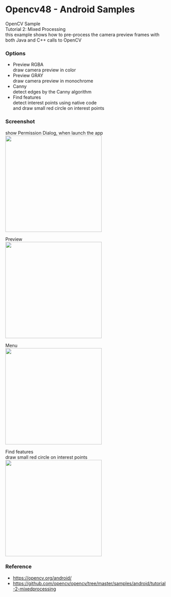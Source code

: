 Opencv48 - Android Samples
===============

OpenCV Sample <br/>
Tutorial 2: Mixed Processing <br/>
this example shows how to pre-process the camera preview frames with both Java and C++ calls to OpenCV <br/>

### Options <br/>
- Preview RGBA <br/>
draw camera preview in color <br/>
- Preview GRAY <br/>
draw camera preview in monochrome <br/>
- Canny <br/>
detect edges by the Canny algorithm <br/>
- Find features <br/>
detect interest points using native code <br/>
and draw small red circle on interest points <br/>

### Screenshot <br/>
show Permission Dialog, when launch the app <br/>
<image src="https://raw.githubusercontent.com/ohwada/Android_Samples/master/Opencv48/screenshot/opencv48_camera_permission.png" width="300" /><br/>

Preview <br/>
<image src="https://raw.githubusercontent.com/ohwada/Android_Samples/master/Opencv48/screenshot/opencv48_preview.png" width="300" /><br/>

Menu <br/>
<image src="https://raw.githubusercontent.com/ohwada/Android_Samples/master/Opencv48/screenshot/opencv48_menu.png" width="300" /><br/>

Find features <br/>
draw small red circle on interest points <br/>
<image src="https://raw.githubusercontent.com/ohwada/Android_Samples/master/Opencv48/screenshot/opencv48_find_ features.png" width="300" /><br/>


### Reference <br/>
- https://opencv.org/android/
- https://github.com/opencv/opencv/tree/master/samples/android/tutorial-2-mixedprocessing


